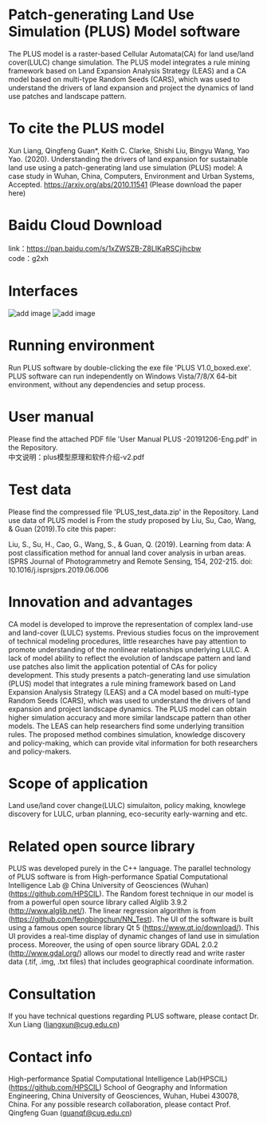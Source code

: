 # Patch-generating Land Use Simulation (PLUS) Model software
The PLUS model is a raster-based Cellular Automata(CA) for land use/land cover(LULC) change simulation. The PLUS model integrates a rule mining framework based on Land Expansion Analysis Strategy (LEAS) and a CA model based on multi-type Random Seeds (CARS), which was used to understand the drivers of land expansion and project the dynamics of land use patches and landscape pattern.

# To cite the PLUS model
Xun Liang, Qingfeng Guan*, Keith C. Clarke, Shishi Liu, Bingyu Wang, Yao Yao. (2020). Understanding the drivers of land expansion for sustainable land use using a patch-generating land use simulation (PLUS) model: A case study in Wuhan, China, Computers, Environment and Urban Systems, Accepted. https://arxiv.org/abs/2010.11541 (Please download the paper here)

# Baidu Cloud Download
link：https://pan.baidu.com/s/1xZWSZB-Z8LIKaRSCjihcbw   
code：g2xh 

# Interfaces
![add image](https://github.com/HPSCIL/Patch-generating_Land_Use_Simulation_Model/raw/master/pic1.png)
![add image](https://github.com/HPSCIL/Patch-generating_Land_Use_Simulation_Model/raw/master/pic2.png)

# Running environment
Run PLUS software by double-clicking the exe file 'PLUS V1.0_boxed.exe'. PLUS software can run independently on Windows Vista/7/8/X 64-bit environment, without any dependencies and setup process.
# User manual
Please find the attached PDF file 'User Manual PLUS -20191206-Eng.pdf' in the Repository.  
中文说明：plus模型原理和软件介绍-v2.pdf

# Test data
Please find the compressed file 'PLUS_test_data.zip' in the Repository. Land use data of PLUS model is From the study proposed by 
Liu, Su, Cao, Wang, & Guan (2019).To cite this paper:
</p>
Liu, S., Su, H., Cao, G., Wang, S., & Guan, Q. (2019). Learning from data: A post classification method for annual land cover analysis in urban areas. ISPRS Journal of Photogrammetry and Remote Sensing, 154, 202-215. doi: 10.1016/j.isprsjprs.2019.06.006  
<p>

# Innovation and advantages 
  CA model is developed to improve the representation of complex land-use and land-cover (LULC) systems. Previous studies focus on the improvement of technical modeling procedures, little researches have pay attention to promote understanding of the nonlinear relationships underlying LULC. A lack of model ability to reflect the evolution of landscape pattern and land use patches also limit the application potential of CAs for policy development. This study presents a patch-generating land use simulation (PLUS) model that integrates a rule mining framework based on Land Expansion Analysis Strategy (LEAS) and a CA model based on multi-type Random Seeds (CARS), which was used to understand the drivers of land expansion and project landscape dynamics. The PLUS model can obtain higher simulation accuracy and more similar landscape pattern than other models. The LEAS can help researchers find some underlying transition rules. The proposed method combines simulation, knowledge discovery and policy-making, which can provide vital information for both researchers and policy-makers.
 
 # Scope of application
Land use/land cover change(LULC) simulaiton, policy making, knowlege discovery for LULC, urban planning, eco-security early-warning and etc.
  
# Related open source library
  PLUS was developed purely in the C++ language. The parallel technology of PLUS software is from High-performance Spatial Computational Intelligence Lab @ China University of Geosciences (Wuhan) (https://github.com/HPSCIL). The Random forest technique in our model is from a powerful open source library called Alglib 3.9.2 (http://www.alglib.net/). The linear regression algorithm is from (https://github.com/fengbingchun/NN_Test). The UI of the software is built using a famous open source library Qt 5 (https://www.qt.io/download/). This UI provides a real-time display of dynamic changes of land use in simulation process. Moreover, the using of open source library GDAL 2.0.2 (http://www.gdal.org/) allows our model to directly read and write raster data (.tif, .img, .txt files) that includes geographical coordinate information. 
  
# Consultation 
If you have technical questions regarding PLUS software, please contact Dr. Xun Liang (liangxun@cug.edu.cn)

# Contact info
High-performance Spatial Computational Intelligence Lab(HPSCIL) (https://github.com/HPSCIL)
School of Geography and Information Engineering, China University of Geosciences, Wuhan, Hubei 430078, China.
For any possible research collaboration, please contact Prof. Qingfeng Guan (guanqf@cug.edu.cn)


